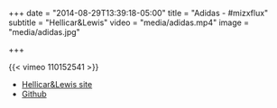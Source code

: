 +++
date = "2014-08-29T13:39:18-05:00"
title = "Adidas - #mizxflux"
subtitle = "Hellicar&Lewis"
video = "media/adidas.mp4"
image = "media/adidas.jpg"

+++


{{< vimeo 110152541 >}}

- [Hellicar&Lewis site](http://www.hellicarandlewis.com/adidas/)
- [Github](https://github.com/HellicarAndLewis/Flux)